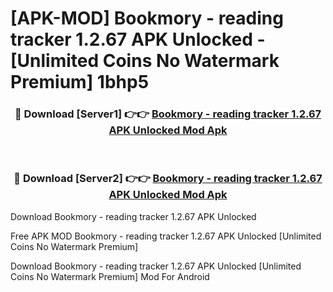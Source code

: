 # [APK-MOD] Bookmory - reading tracker 1.2.67 APK Unlocked - [Unlimited Coins No Watermark Premium] 1bhp5



<div align="center">
<h3>🔴 Download [Server1] 👉👉 <a href="https://momento.my/?title=Bookmory_-_reading_tracker_1.2.67_APK_Unlocked">Bookmory - reading tracker 1.2.67 APK Unlocked Mod Apk</a></h3><br>

<h3>🔴 Download [Server2] 👉👉 <a href="https://momento.my/?title=Bookmory_-_reading_tracker_1.2.67_APK_Unlocked">Bookmory - reading tracker 1.2.67 APK Unlocked Mod Apk</a></h3>
</div>



Download Bookmory - reading tracker 1.2.67 APK Unlocked 

Free APK MOD Bookmory - reading tracker 1.2.67 APK Unlocked [Unlimited Coins No Watermark Premium]

Download Bookmory - reading tracker 1.2.67 APK Unlocked [Unlimited Coins No Watermark Premium] Mod For Android
